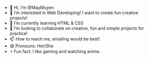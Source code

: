 - 👋 Hi, I’m @MayMuyen
- 👀 I’m interested in Web Developing! I want to create fun creative projects! 
- 🌱 I’m currently learning HTML & CSS
- 💞️ I’m looking to collaborate on creative, fun and simple projects for practice!
- 📫 How to reach me, emailing would be best!
- 😄 Pronouns: Her/She
- ⚡ Fun fact: I like gaming and watching anime.

<!---
MayMuyen/MayMuyen is a ✨ special ✨ repository because its `README.md` (this file) appears on your GitHub profile.
You can click the Preview link to take a look at your changes.
--->
